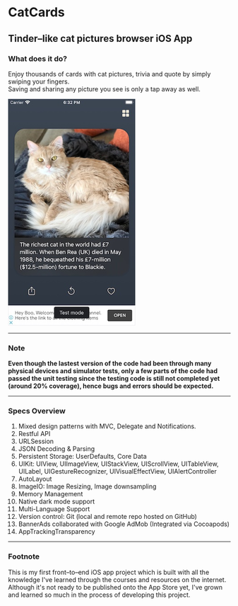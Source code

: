 # CatCards 
## Tinder–like cat pictures browser iOS App
### What does it do?  
Enjoy thousands of cards with cat pictures, trivia and quote by simply swiping your fingers.  
Saving and sharing any picture you see is only a tap away as well.

![Screenshot](./Docs/Screenshots/dark_mode.jpg)

---
### Note
**Even though the lastest version of the code had been through many physical devices and simulator tests, only a few parts of the code had passed the unit testing since the testing code is still not completed yet (around 20% coverage), hence bugs and errors should be expected.**

---
### Specs Overview

1. Mixed design patterns with MVC, Delegate and Notifications.
2. Restful API
3. URLSession
4. JSON Decoding & Parsing
5. Persistent Storage: UserDefaults, Core Data
6. UIKit: UIView, UIImageView, UIStackView, UIScrollView, UITableView, UILabel, UIGestureRecognizer, UIVisualEffectView, UIAlertController
7. AutoLayout
8. ImageIO: Image Resizing, Image downsampling
9. Memory Management
10. Native dark mode support
11. Multi-Language Support
12. Version control: Git (local and remote repo hosted on GitHub)
13. BannerAds collaborated with Google AdMob (Integrated via Cocoapods)
14. AppTrackingTransparency
---
### Footnote  
This is my first front–to–end iOS app project which is built with all the knowledge I've learned through the courses and resources on the internet.
Although it's not ready to be published onto the App Store yet, I've grown and learned so much in the process of developing this project.
